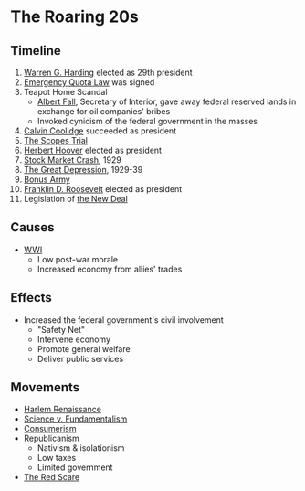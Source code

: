 # The Roaring 20s
## Timeline
1. [Warren G. Harding](../people/harding_warren.md) elected as 29th president
2. [Emergency Quota Law](../policies/emergency_quota_law.md) was signed
3. Teapot Home Scandal
    - <ins>Albert Fall</ins>, Secretary of Interior, gave away federal reserved lands in exchange for oil companies' bribes
    - Invoked cynicism of the federal government in the masses
5. [Calvin Coolidge](../people/coolidge_calvin.md) succeeded as president
6. [The Scopes Trial](../events/scopes_trial.md)
7. [Herbert Hoover](../people/hoover_herbert.md) elected as president
8. [Stock Market Crash](../events/stock_market_crash.md), 1929
9. [The Great Depression](../events/great_depression.md), 1929-39
10. [Bonus Army](../events/bonus_march.md)
11. [Franklin D. Roosevelt](../people/roosevelt_franklin.md) elected as president
12. Legislation of [the New Deal](../policies/new_deal.md)

## Causes
- [WWI](../events/wwi.md)
    - Low post-war morale
    - Increased economy from allies' trades

## Effects
- Increased the federal government's civil involvement
    - "Safety Net"
    - Intervene economy
    - Promote general welfare
    - Deliver public services

## Movements
- [Harlem Renaissance](../events/harlem_renaissance.md)
- [Science v. Fundamentalism](../events/scope_trials.md)
- [Consumerism](../concepts/consumerism)
- Republicanism
    - Nativism & isolationism
    - Low taxes
    - Limited government
- [The Red Scare](../events/red_scare.md)
